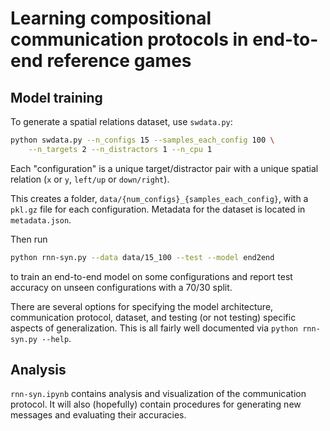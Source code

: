 # Learning compositional communication protocols in end-to-end reference games

## Model training

To generate a spatial relations dataset, use `swdata.py`:

```bash
python swdata.py --n_configs 15 --samples_each_config 100 \
    --n_targets 2 --n_distractors 1 --n_cpu 1
```

Each "configuration" is a unique target/distractor pair with a unique spatial
relation (`x` or `y`, `left/up` or `down/right`).

This creates a folder, `data/{num_configs}_{samples_each_config}`, with a
`pkl.gz` file for each configuration. Metadata for the dataset is located in
`metadata.json`.

Then run

```bash
python rnn-syn.py --data data/15_100 --test --model end2end
```

to train an end-to-end model on some configurations and report test accuracy on
unseen configurations with a 70/30 split.

There are several options for specifying the model architecture, communication
protocol, dataset, and testing (or not testing) specific aspects of
generalization. This is all fairly well documented via `python rnn-syn.py
--help`.

## Analysis

`rnn-syn.ipynb` contains analysis and visualization of the communication
protocol. It will also (hopefully) contain procedures for generating new
messages and evaluating their accuracies.
